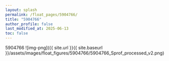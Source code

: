 ```yaml
---
layout: splash
permalink: /float_pages/5904766/
title: "5904766"
author_profile: false
last_modified_at: 2025-06-13
toc: false
---
```

 
5904766
![img-png]({{ site.url }}{{ site.baseurl }}/assets/images/float_figures/5904766/5904766_Sprof_processed_v2.png)